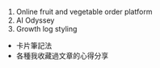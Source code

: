 1. Online fruit and vegetable order platform
2. AI Odyssey
3. Growth log styling

- 卡片筆記法
- 各種我收藏過文章的心得分享